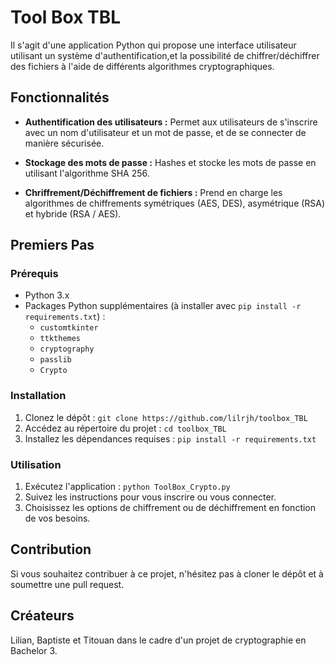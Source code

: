 # Tool Box TBL

Il s'agit d'une application Python qui propose une interface utilisateur utilisant un système d'authentification,et la possibilité de chiffrer/déchiffrer des fichiers à l'aide de différents algorithmes cryptographiques.

## Fonctionnalités

- **Authentification des utilisateurs :** Permet aux utilisateurs de s'inscrire avec un nom d'utilisateur et un mot de passe, et de se connecter de manière sécurisée.

- **Stockage des mots de passe :** Hashes et stocke les mots de passe en utilisant l'algorithme SHA 256.

- **Chriffrement/Déchiffrement de fichiers :** Prend en charge les algorithmes de chiffrements symétriques (AES, DES), asymétrique (RSA) et hybride (RSA / AES).

## Premiers Pas

### Prérequis

- Python 3.x
- Packages Python supplémentaires (à installer avec `pip install -r requirements.txt`) :
  - `customtkinter`
  - `ttkthemes`
  - `cryptography`
  - `passlib`
  - `Crypto`

### Installation

1. Clonez le dépôt : `git clone https://github.com/lilrjh/toolbox_TBL`
2. Accédez au répertoire du projet : `cd toolbox_TBL`
3. Installez les dépendances requises : `pip install -r requirements.txt`

### Utilisation

1. Exécutez l'application : `python ToolBox_Crypto.py`
2. Suivez les instructions pour vous inscrire ou vous connecter.
3. Choisissez les options de chiffrement ou de déchiffrement en fonction de vos besoins.

## Contribution

Si vous souhaitez contribuer à ce projet, n'hésitez pas à cloner le dépôt et à soumettre une pull request.

## Créateurs
Lilian, Baptiste et Titouan dans le cadre d'un projet de cryptographie en Bachelor 3.
